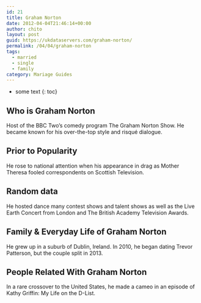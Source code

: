 ```yaml
---
id: 21
title: Graham Norton
date: 2012-04-04T21:46:14+00:00
author: chito
layout: post
guid: https://ukdataservers.com/graham-norton/
permalink: /04/04/graham-norton  
tags:
  - married
  - single
  - family
category: Mariage Guides
---
```


* some text
{: toc}


## Who is  Graham Norton
                  
                  
                  
Host of the BBC Two&#8217;s comedy program The Graham Norton Show. He became known for his over-the-top style and risqué dialogue.
                  
                
                
                
## Prior to Popularity 
                  
                  
                  
He rose to national attention when his appearance in drag as Mother Theresa fooled correspondents on Scottish Television.
                  
                
                
                
## Random data 
                  
                  
                  
He hosted dance many contest shows and talent shows as well as the Live Earth Concert from London and The British Academy Television Awards.
                  
                
                
                
## Family & Everyday Life of Graham Norton
                  
                  
                  
He grew up in a suburb of Dublin, Ireland. In 2010, he began dating Trevor Patterson, but the couple split in 2013.
                  
                
                
                
## People Related With  Graham Norton
                  
                  
                  
In a rare crossover to the United States, he made a cameo in an episode of Kathy Griffin: My Life on the D-List.
                  
                
              
            
          
          
          
    
    
  
